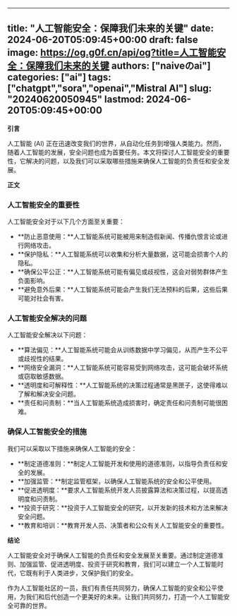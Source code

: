 
---
title: "人工智能安全：保障我们未来的关键"
date: 2024-06-20T05:09:45+00:00
draft: false
image: https://og.g0f.cn/api/og?title=人工智能安全：保障我们未来的关键
authors: ["naiveのai"]
categories: ["ai"]
tags: ["chatgpt","sora","openai","Mistral AI"]
slug: "20240620050945"
lastmod: 2024-06-20T05:09:45+00:00
---
**引言**

人工智能 (AI) 正在迅速改变我们的世界，从自动化任务到增强人类能力。然而，随着人工智能的发展，安全问题也成为首要任务。本文将探讨人工智能安全的重要性，它解决的问题，以及我们可以采取哪些措施来确保人工智能的负责任和安全发展。

**正文**

### 人工智能安全的重要性

人工智能安全对于以下几个方面至关重要：

* **防止恶意使用：**人工智能系统可能被用来制造假新闻、传播仇恨言论或进行网络攻击。
* **保护隐私：**人工智能系统可以收集和分析大量数据，这可能会损害个人的隐私。
* **确保公平公正：**人工智能系统可能有偏见或歧视性，这会对弱势群体产生负面影响。
* **避免意外后果：**人工智能系统可能会产生我们无法预料的后果，这些后果可能对社会有害。

### 人工智能安全解决的问题

人工智能安全解决以下问题：

* **算法偏见：**人工智能系统可能会从训练数据中学习偏见，从而产生不公平或歧视性的结果。
* **网络安全漏洞：**人工智能系统可能容易受到网络攻击，这可能会破坏系统或窃取敏感数据。
* **透明度和可解释性：**人工智能系统的决策过程通常是黑匣子，这使得难以了解和解决安全问题。
* **责任和问责制：**当人工智能系统造成损害时，确定责任和问责制可能很困难。

### 确保人工智能安全的措施

我们可以采取以下措施来确保人工智能的安全：

* **制定道德准则：**制定人工智能开发和使用的道德准则，以指导负责任和安全的发展。
* **加强监管：**制定监管框架，以确保人工智能系统的安全和公平使用。
* **促进透明度：**要求人工智能系统开发人员披露算法和决策过程，以提高透明度和问责制。
* **投资于研究：**投资于人工智能安全的研究，以开发新的技术和方法来解决安全问题。
* **教育和培训：**教育开发人员、决策者和公众有关人工智能安全的重要性。

**结论**

人工智能安全对于确保人工智能的负责任和安全发展至关重要。通过制定道德准则、加强监管、促进透明度、投资于研究和教育，我们可以建立一个人工智能时代，它既有利于人类进步，又保护我们的安全。

作为人工智能社区的一员，我们有责任共同努力，确保人工智能的安全和公平使用，为我们和后代创造一个更美好的未来。让我们共同努力，打造一个人工智能安全可靠的世界。